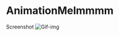 # AnimationMelmmmm
Screenshot
![Gif-img](https://lh3.google.com/u/0/d/1Txer8lOgohxYPoEij_00eWYBFDxl0Rtv=w2560-h1297-iv1)

